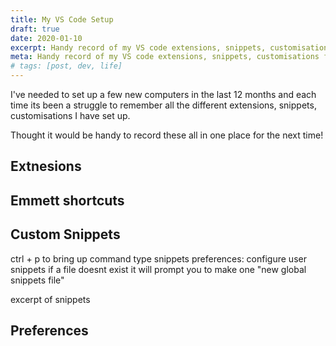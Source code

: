 ```yaml
---
title: My VS Code Setup
draft: true
date: 2020-01-10
excerpt: Handy record of my VS code extensions, snippets, customisations for when I set up new workstations.
meta: Handy record of my VS code extensions, snippets, customisations for when I set up new workstations.
# tags: [post, dev, life]
---
```


I've needed to set up a few new computers in the last 12 months and each time its been a struggle to remember all the different extensions, snippets, customisations I have set up.

Thought it would be handy to record these all in one place for the next time!

## Extnesions

## Emmett shortcuts

## Custom Snippets

ctrl + p to bring up command
type snippets
preferences: configure user snippets
if a file doesnt exist it will prompt you to make one "new global snippets file"

excerpt of snippets

## Preferences
